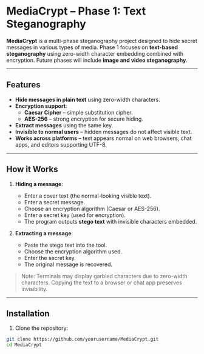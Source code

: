 # MediaCrypt – Phase 1: Text Steganography

**MediaCrypt** is a multi-phase steganography project designed to hide secret messages in various types of media. Phase 1 focuses on **text-based steganography** using zero-width character embedding combined with encryption. Future phases will include **image and video steganography**.

---

## Features

- **Hide messages in plain text** using zero-width characters.
- **Encryption support**:
  - **Caesar Cipher** – simple substitution cipher.
  - **AES-256** – strong encryption for secure hiding.
- **Extract messages** using the same key.
- **Invisible to normal users** – hidden messages do not affect visible text.
- **Works across platforms** – text appears normal on web browsers, chat apps, and editors supporting UTF-8.

---

## How it Works

1. **Hiding a message**:
   - Enter a cover text (the normal-looking visible text).  
   - Enter a secret message.  
   - Choose an encryption algorithm (Caesar or AES-256).  
   - Enter a secret key (used for encryption).  
   - The program outputs **stego text** with invisible characters embedded.

2. **Extracting a message**:
   - Paste the stego text into the tool.  
   - Choose the encryption algorithm used.  
   - Enter the secret key.  
   - The original message is recovered.

> Note: Terminals may display garbled characters due to zero-width characters. Copying the text to a browser or chat app preserves invisibility.

---

## Installation

1. Clone the repository:

```bash
git clone https://github.com/yourusername/MediaCrypt.git
cd MediaCrypt
